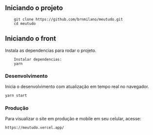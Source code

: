 ## Iniciando o projeto

```
    git clone https://github.com/brnmilano/meutudo.git
    cd meutudo
```

## Iniciando o front
Instala as dependencias para rodar o projeto.

```
    Instalar dependencias:
    yarn 
```

### Desenvolvimento

Inicia o desenvolvimento com atualização em tempo real no navegador.

```sh
yarn start 
```

### Produção

Para visualizar o site em produção e mobile em seu celular, acesse:

```
https://meutudo.vercel.app/
```
